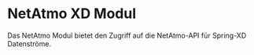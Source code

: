 NetAtmo XD Modul
================

Das NetAtmo Modul bietet den Zugriff auf die NetAtmo-API für Spring-XD Datenströme.